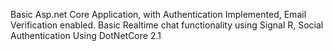 Basic Asp.net Core Application, with Authentication Implemented, Email Verification enabled.
Basic Realtime chat functionality using Signal R, Social Authentication
Using DotNetCore 2.1